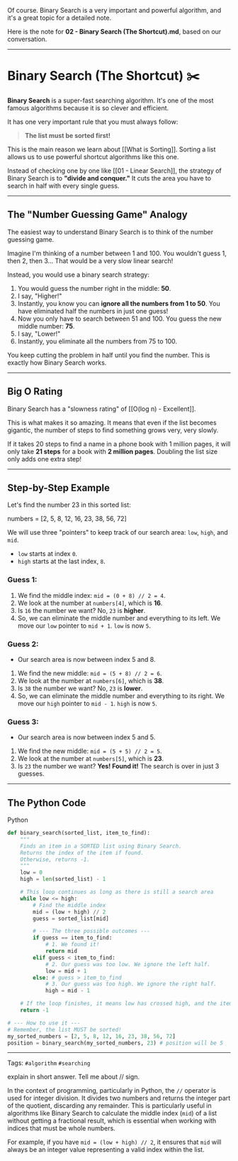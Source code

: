 Of course. Binary Search is a very important and powerful algorithm, and it's a great topic for a detailed note.

Here is the note for **02 - Binary Search (The Shortcut).md**, based on our conversation.

---

# Binary Search (The Shortcut) ✂️

**Binary Search** is a super-fast searching algorithm. It's one of the most famous algorithms because it is so clever and efficient.

It has one very important rule that you must always follow:

> **The list must be sorted first!**

This is the main reason we learn about [[What is Sorting]]. Sorting a list allows us to use powerful shortcut algorithms like this one.

Instead of checking one by one like [[01 - Linear Search]], the strategy of Binary Search is to **"divide and conquer."** It cuts the area you have to search in half with every single guess.

---

## The "Number Guessing Game" Analogy

The easiest way to understand Binary Search is to think of the number guessing game.

Imagine I'm thinking of a number between 1 and 100. You wouldn't guess 1, then 2, then 3... That would be a very slow linear search!

Instead, you would use a binary search strategy:

1. You would guess the number right in the middle: **50**.
2. I say, "Higher!"
3. Instantly, you know you can **ignore all the numbers from 1 to 50**. You have eliminated half the numbers in just one guess!
4. Now you only have to search between 51 and 100. You guess the new middle number: **75**.
5. I say, "Lower!"
6. Instantly, you eliminate all the numbers from 75 to 100.

You keep cutting the problem in half until you find the number. This is exactly how Binary Search works.

---

## Big O Rating

Binary Search has a "slowness rating" of [[O(log n) - Excellent]].

This is what makes it so amazing. It means that even if the list becomes gigantic, the number of steps to find something grows very, very slowly.

If it takes 20 steps to find a name in a phone book with 1 million pages, it will only take **21 steps** for a book with **2 million pages**. Doubling the list size only adds one extra step!

---

## Step-by-Step Example

Let's find the number 23 in this sorted list:

numbers = [2, 5, 8, 12, 16, 23, 38, 56, 72]

We will use three "pointers" to keep track of our search area: `low`, `high`, and `mid`.

- `low` starts at index `0`.
- `high` starts at the last index, `8`.

### Guess 1:

1. We find the middle index: `mid = (0 + 8) // 2 = 4`.
2. We look at the number at `numbers[4]`, which is **16**.
3. Is `16` the number we want? No, `23` is **higher**.
4. So, we can eliminate the middle number and everything to its left. We move our `low` pointer to `mid + 1`. `low` is now `5`.

### Guess 2:

- Our search area is now between index 5 and 8.

1. We find the new middle: `mid = (5 + 8) // 2 = 6`.
2. We look at the number at `numbers[6]`, which is **38**.
3. Is `38` the number we want? No, `23` is **lower**.
4. So, we can eliminate the middle number and everything to its right. We move our `high` pointer to `mid - 1`. `high` is now `5`.

### Guess 3:

- Our search area is now between index 5 and 5.

1. We find the new middle: `mid = (5 + 5) // 2 = 5`.
2. We look at the number at `numbers[5]`, which is **23**.
3. Is `23` the number we want? **Yes! Found it!** The search is over in just 3 guesses.

---

## The Python Code

Python

```Python
def binary_search(sorted_list, item_to_find):
    """
    Finds an item in a SORTED list using Binary Search.
    Returns the index of the item if found.
    Otherwise, returns -1.
    """
    low = 0
    high = len(sorted_list) - 1

    # This loop continues as long as there is still a search area
    while low <= high:
        # Find the middle index
        mid = (low + high) // 2
        guess = sorted_list[mid]

        # --- The three possible outcomes ---
        if guess == item_to_find:
            # 1. We found it!
            return mid
        elif guess < item_to_find:
            # 2. Our guess was too low. We ignore the left half.
            low = mid + 1
        else: # guess > item_to_find
            # 3. Our guess was too high. We ignore the right half.
            high = mid - 1

    # If the loop finishes, it means low has crossed high, and the item was not found.
    return -1

# --- How to use it ---
# Remember, the list MUST be sorted!
my_sorted_numbers = [2, 5, 8, 12, 16, 23, 38, 56, 72]
position = binary_search(my_sorted_numbers, 23) # position will be 5
```

---

Tags: `#algorithm` `#searching`


explain in short answer. Tell me about // sign.


In the context of programming, particularly in Python, the `//` operator is used for integer division. It divides two numbers and returns the integer part of the quotient, discarding any remainder. This is particularly useful in algorithms like Binary Search to calculate the middle index (`mid`) of a list without getting a fractional result, which is essential when working with indices that must be whole numbers.

For example, if you have `mid = (low + high) // 2`, it ensures that `mid` will always be an integer value representing a valid index within the list.